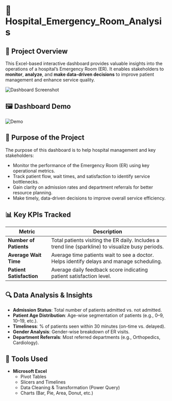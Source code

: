 # 🏥 Hospital_Emergency_Room_Analysis 

## 📌 Project Overview
This Excel-based interactive dashboard provides valuable insights into the operations of a hospital’s Emergency Room (ER). It enables stakeholders to **monitor**, **analyze**, and **make data-driven decisions** to improve patient management and enhance service quality.

![Dashboard Screenshot](Final_Dashboard_Hospital.png)


## 🖼️ Dashboard Demo

![Demo](dashboard_demo.gif)


## 🎯 Purpose of the Project
The purpose of this dashboard is to help hospital management and key stakeholders:

- Monitor the performance of the Emergency Room (ER) using key operational metrics.
- Track patient flow, wait times, and satisfaction to identify service bottlenecks.
- Gain clarity on admission rates and department referrals for better resource planning.
- Make timely, data-driven decisions to improve overall service efficiency.

## 📊 Key KPIs Tracked
| Metric                   | Description |
|--------------------------|-------------|
| **Number of Patients**   | Total patients visiting the ER daily. Includes a trend line (sparkline) to visualize busy periods. |
| **Average Wait Time**    | Average time patients wait to see a doctor. Helps identify delays and manage scheduling. |
| **Patient Satisfaction** | Average daily feedback score indicating patient satisfaction level. |

## 🔍 Data Analysis & Insights

- **Admission Status**: Total number of patients admitted vs. not admitted.
- **Patient Age Distribution**: Age-wise segmentation of patients (e.g., 0–9, 10–19, etc.).
- **Timeliness**: % of patients seen within 30 minutes (on-time vs. delayed).
- **Gender Analysis**: Gender-wise breakdown of ER visits.
- **Department Referrals**: Most referred departments (e.g., Orthopedics, Cardiology).

## 🧰 Tools Used
- **Microsoft Excel**
  - Pivot Tables
  - Slicers and Timelines
  - Data Cleaning & Transformation (Power Query)
  - Charts (Bar, Pie, Area, Donut, etc.)
